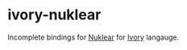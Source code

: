 # ivory-nuklear

Incomplete bindings for [Nuklear](https://github.com/Immediate-Mode-UI/Nuklear) for [Ivory](https://ivorylang.org/) langauge.
